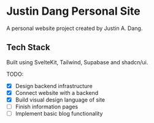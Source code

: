 # Justin Dang Personal Site

A personal website project created by Justin A. Dang.

## Tech Stack

Built using SvelteKit, Tailwind, Supabase and shadcn/ui.

TODO:

- [x] Design backend infrastructure
- [x] Connect website with a backend
- [x] Build visual design language of site
- [ ] Finish information pages
- [ ] Implement basic blog functionality

